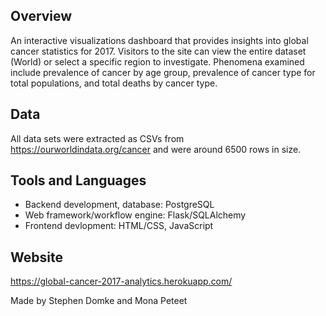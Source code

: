 ## Overview
An interactive visualizations dashboard that provides insights into global cancer statistics for 2017. Visitors to the site can view the entire dataset (World) or select a specific region to investigate. Phenomena examined include prevalence of cancer by age group, prevalence of cancer type for total populations, and total deaths by cancer type.

## Data
All data sets were extracted as CSVs from https://ourworldindata.org/cancer and were around 6500 rows in size.  

## Tools and Languages
- Backend development, database: PostgreSQL
- Web framework/workflow engine: Flask/SQLAlchemy
- Frontend devlopment: HTML/CSS, JavaScript

## Website
https://global-cancer-2017-analytics.herokuapp.com/

Made by Stephen Domke and Mona Peteet
